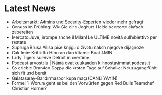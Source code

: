 # Latest News
-  Arbeitsmarkt: Admins und Security-Experten wieder mehr gefragt​
-  Genuss im Frühling: Wie Sie eine Joghurt-Heidelbeertorte einfach zubereiten
-  Mercato Juve, irrompe anche il Milan! Le ULTIME novità sull’obiettivo per l’estate
-  Supruga Brusa Vilisa piše knjigu o životu nakon njegove dijagnoze
-  Cak Imin: Kritik Itu Hiburan dan Vitamin Buat AMIN
-  Lady Tigers survive Detroit in overtime
-  Podcast-arvostelu | Nämä ovat kuukauden kiinnostavimmat podcastit
-  So erlebte Brandon Soppy die ersten Tage auf Schalke: Neuzugang fühlt sich fit und bereit
-  Galatasaray-Bandırmaspor kupa maçı (CANLI YAYIN)
-  Formel 1: Worum geht es bei den Vorwürfen gegen Red Bulls Teamchef Christian Horner?
